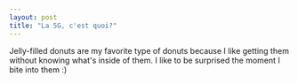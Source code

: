 ```yaml
---
layout: post
title: "La 5G, c'est quoi?"
---
```


Jelly-filled donuts are my favorite type of donuts because I like getting them without knowing what's inside of them. I like to be surprised the moment I bite into them :)